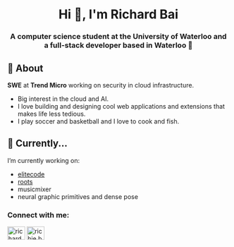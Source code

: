 <h1 align="center">Hi 👋, I'm Richard Bai</h1>
<h3 align="center">A computer science student at the University of Waterloo and a full-stack developer based in Waterloo 📍</h3>

## 📖 About
**SWE** at **Trend Micro** working on security in cloud infrastructure.
- Big interest in the cloud and AI.
- I love building and designing cool web applications and extensions that makes life less tedious.
- I play soccer and basketball and I love to cook and fish.

## 🌱 Currently...
I’m currently working on:
- [elitecode](https://github.com/elitecode-org)
- [roots](https://github.com/richieb21/roots)
- musicmixer
- neural graphic primitives and dense pose 

<h3 align="left">Connect with me:</h3>
<p align="left">
<a href="https://linkedin.com/in/richard-bai-426b1a21a/" target="blank"><img align="center" src="https://raw.githubusercontent.com/rahuldkjain/github-profile-readme-generator/master/src/images/icons/Social/linked-in-alt.svg" alt="richard-bai-426b1a21a/" height="30" width="40" /></a>
<a href="https://instagram.com/richie.b18" target="blank"><img align="center" src="https://raw.githubusercontent.com/rahuldkjain/github-profile-readme-generator/master/src/images/icons/Social/instagram.svg" alt="richie.b18" height="30" width="40" /></a>
</p>
